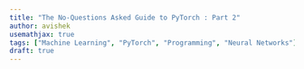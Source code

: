 ```yaml
---
title: "The No-Questions Asked Guide to PyTorch : Part 2"
author: avishek
usemathjax: true
tags: ["Machine Learning", "PyTorch", "Programming", "Neural Networks"]
draft: true
---
```


